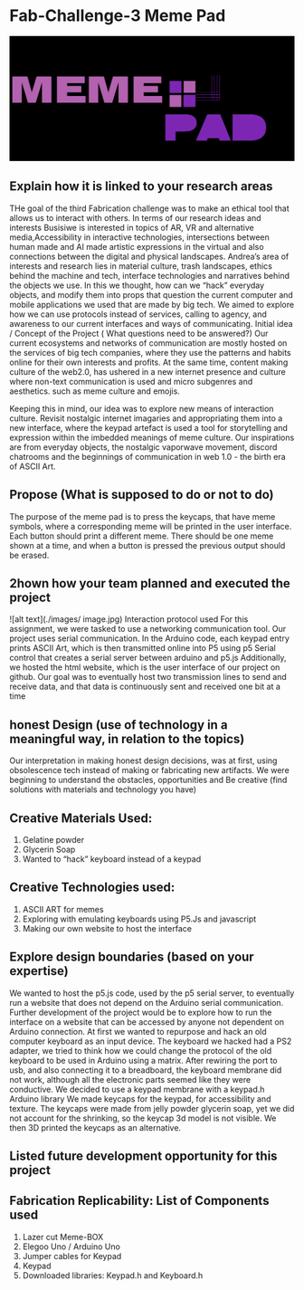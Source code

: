# Fab-Challenge-3 Meme Pad
![alt text](/images/meme.jpg)

##  Explain how it is linked to your research areas
THe goal of the third  Fabrication challenge was to make an ethical tool that allows us to interact with others. In terms of our research ideas and interests Busisiwe is interested in topics of AR, VR and alternative media,Accessibility in interactive technologies, intersections between human made and AI made artistic expressions in the virtual and also connections between the digital and physical landscapes. Andrea’s area of interests and research lies in material culture, trash landscapes, ethics behind the machine and tech, interface technologies and narratives behind the objects we use. In this we thought, how can we “hack” everyday objects, and modify them into props that question the current computer and mobile applications we used that are made by big tech. We aimed to explore how we can use protocols instead of services, calling to agency, and awareness to our current interfaces and ways of communicating.
Initial idea / Concept of the Project ( What questions need to be answered?)
Our current ecosystems and networks of communication are mostly hosted on the services of big tech companies, where they use the patterns and habits online for their own interests and profits. At the same time, content making culture of the web2.0, has ushered in a new internet presence and culture where non-text communication is used and micro subgenres and aesthetics.  such as meme culture and emojis.

Keeping this in mind, our idea was to explore new means of interaction culture. Revisit nostalgic internet imagaries and appropriating them into a new interface, where the keypad artefact is used a tool for storytelling and expression within the imbedded meanings of meme culture. Our inspirations are from everyday objects, the nostalgic vaporwave movement, discord chatrooms and the beginnings of communication in web 1.0 - the birth era of ASCII Art.


## Propose (What is supposed to do or not to do)

The purpose of the meme pad is to press the keycaps, that have meme symbols, where a corresponding meme will be printed in the user interface. Each button should print a different meme. 
There should be one meme shown at a time, and when a button is pressed the previous output should be erased.




## 2hown how your team planned and executed the project
![alt text](./images/ image.jpg)
Interaction protocol used
For this assignment, we were tasked to use a networking communication tool. Our project uses serial communication. In the Arduino code, each keypad entry prints ASCII Art, which is then transmitted online into P5 using p5 Serial control that creates a serial server between arduino and p5.js  Additionally, we hosted the html website, which is the user interface of our project on github. Our goal was to eventually host 
two transmission lines to send and receive data, and that data is continuously sent and received one bit at a time


## honest Design (use of technology in a meaningful way, in relation to the topics)
Our interpretation in making honest design decisions, was at first, using obsolescence tech instead of making or fabricating new artifacts. We were beginning to understand the obstacles, opportunities and 
Be creative (find solutions with materials and technology you have)

## Creative Materials Used:
1. Gelatine powder 
2. Glycerin Soap
3. Wanted to “hack” keyboard instead of a keypad 





##  Creative Technologies used:
1. ASCII ART for memes
2. Exploring with emulating keyboards using P5.Js and javascript
3. Making our own website to host the interface


##  Explore design boundaries (based on your expertise)

We wanted to host the p5.js code, used by the p5 serial server, to eventually run a website that does not depend on the Arduino serial communication. Further development of the project would be to explore how to run the interface on a website that can be accessed by anyone not dependent on Arduino connection.
At first we wanted to repurpose and hack an old computer keyboard as an input device. The keyboard we hacked had a PS2 adapter, we tried to think how we could change the protocol of the old keyboard to be used in Arduino using a matrix. After rewiring the port to usb, and also connecting it to a breadboard, the keyboard membrane did not work, although all the electronic parts seemed like they were conductive. We decided to use a keypad membrane with a keypad.h Arduino library
We made keycaps for the keypad, for accessibility and texture. The keycaps were made from jelly powder glycerin soap, yet we did not account for the shrinking, so the keycap 3d model is not visible. We then 3D printed the keycaps as an alternative. 


## Listed future development opportunity for this project


## Fabrication Replicability: List of Components used 
1. Lazer cut Meme-BOX
2. Elegoo Uno / Arduino Uno
3. Jumper cables for Keypad
4. Keypad 
5. Downloaded libraries: Keypad.h and Keyboard.h 



